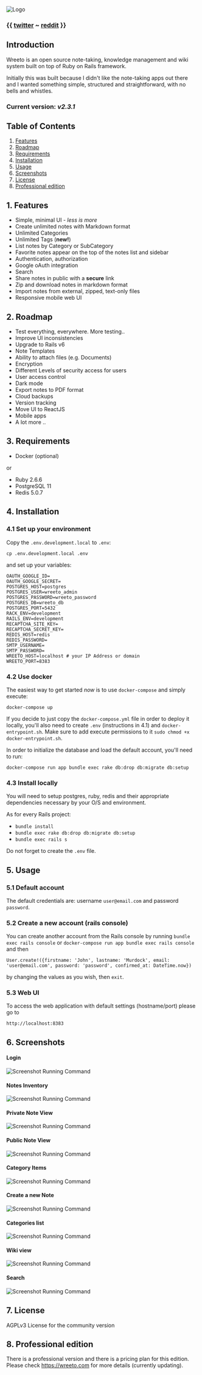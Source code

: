 ![Logo](/public/header_logo.png?raw=true)

### {{ [twitter](https://twitter.com/wreeto_official) ~ [reddit](https://www.reddit.com/r/wreeto/) }}

## Introduction

Wreeto is an open source note-taking, knowledge management and wiki system built on top of Ruby on Rails framework.  

Initially this was built because I didn't like the note-taking apps out there and I wanted something simple, structured and straightforward, with no bells and whistles.

### Current version: _v2.3.1_

## Table of Contents 
1. [Features](#features)
2. [Roadmap](#roadmap)
3. [Requirements](#requirements)
4. [Installation](#installation)
5. [Usage](#usage) 
6. [Screenshots](#screenshots) 
7. [License](#license) 
8. [Professional edition](#professional-edition)

## <a name="features"></a> 1. Features 

- Simple, minimal UI - _less is more_
- Create unlimited notes with Markdown format
- Unlimited Categories
- Unlimited Tags (**new!**)
- List notes by Category or SubCategory
- Favorite notes appear on the top of the notes list and sidebar
- Authentication, authorization 
- Google oAuth integration
- Search
- Share notes in public with a __secure__ link
- Zip and download notes in markdown format
- Import notes from external, zipped, text-only files
- Responsive mobile web UI

## <a name="roadmap"></a> 2. Roadmap 

- Test everything, everywhere. More testing..
- Improve UI inconsistencies
- Upgrade to Rails v6
- Note Templates
- Ability to attach files (e.g. Documents)
- Encryption
- Different Levels of security access for users
- User access control
- Dark mode
- Export notes to PDF format
- Cloud backups
- Version tracking
- Move UI to ReactJS
- Mobile apps
- A lot more ..

## <a name="requirements"></a> 3. Requirements

- Docker (optional)
  
or 

- Ruby 2.6.6
- PostgreSQL 11
- Redis 5.0.7

## <a name="installation"></a> 4. Installation

### 4.1 Set up your environment 

Copy the `.env.development.local` to `.env`:

```
cp .env.development.local .env 
```

and set up your variables:

```
OAUTH_GOOGLE_ID=
OAUTH_GOOGLE_SECRET=
POSTGRES_HOST=postgres
POSTGRES_USER=wreeto_admin
POSTGRES_PASSWORD=wreeto_password
POSTGRES_DB=wreeto_db
POSTGRES_PORT=5432
RACK_ENV=development
RAILS_ENV=development
RECAPTCHA_SITE_KEY=
RECAPTCHA_SECRET_KEY=
REDIS_HOST=redis
REDIS_PASSWORD=
SMTP_USERNAME=
SMTP_PASSWORD=
WREETO_HOST=localhost # your IP Address or domain 
WREETO_PORT=8383
```

### 4.2 Use docker

The easiest way to get started *now* is to use `docker-compose` and simply execute:

```
docker-compose up
```

If you decide to just copy the `docker-compose.yml` file in order to deploy it locally, you'll also need to create `.env` (instructions in 4.1) and `docker-entrypoint.sh`. Make sure to add execute permissions to it `sudo chmod +x docker-entrypoint.sh`. 

In order to initialize the database and load the default account, you'll need to run: 

```
docker-compose run app bundle exec rake db:drop db:migrate db:setup
``` 

### 4.3 Install locally 

You will need to setup postgres, ruby, redis and their appropriate dependencies necessary by your O/S and environment. 

As for every Rails project:
- `bundle install`
- `bundle exec rake db:drop db:migrate db:setup`
- `bundle exec rails s`

Do not forget to create the `.env` file. 

## <a name="usage"></a> 5. Usage

### 5.1 Default account 

The default credentials are: username `user@email.com` and password `password`.

### 5.2 Create a new account (rails console)

You can create another account from the Rails console by running `bundle exec rails console` or `docker-compose run app bundle exec rails console` and then

```
User.create!({firstname: 'John', lastname: 'Murdock', email: 'user@email.com', password: 'password', confirmed_at: DateTime.now})
```

by changing the values as you wish, then `exit`. 

### 5.3 Web UI

To access the web application with default settings (hostname/port) please go to

```
http://localhost:8383
```

## <a name="screenshots"></a> 6. Screenshots

#### Login
![Screenshot Running Command](/public/screenshots/scr_1.png?raw=true)

#### Notes Inventory
![Screenshot Running Command](/public/screenshots/scr_2.png?raw=true)

#### Private Note View
![Screenshot Running Command](/public/screenshots/scr_3.png?raw=true)

#### Public Note View
![Screenshot Running Command](/public/screenshots/scr_4.png?raw=true)

#### Category Items
![Screenshot Running Command](/public/screenshots/scr_5.png?raw=true)

#### Create a new Note 
![Screenshot Running Command](/public/screenshots/scr_6.png?raw=true)

#### Categories list
![Screenshot Running Command](/public/screenshots/scr_7.png?raw=true)

#### Wiki view
![Screenshot Running Command](/public/screenshots/scr_8.png?raw=true)

#### Search
![Screenshot Running Command](/public/screenshots/scr_9.png?raw=true)

## <a name="license"></a> 7. License

AGPLv3 License for the community version 

## <a name="professional-edition"></a> 8. Professional edition 

There is a professional version and there is a pricing plan for this edition. Please check https://wreeto.com for more details (currently updating).
